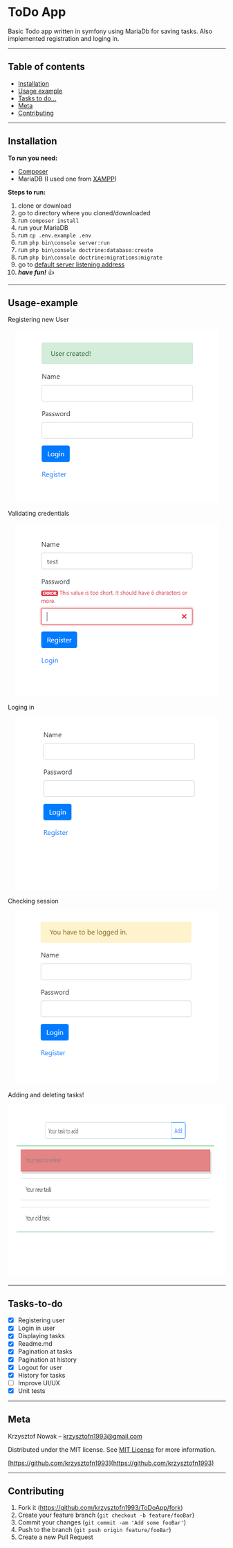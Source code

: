 # ToDo App

Basic Todo app written in symfony using MariaDb for saving tasks. Also implemented registration and loging in.

***
## Table of contents
 - [Installation](#Installation)  
 - [Usage example](#Usage-example)  
 - [Tasks to do...](#Tasks-to-do)  
 - [Meta](#Meta)  
 - [Contributing](#Contributing)  
***

## Installation

**To run you need:**
- [Composer](https://getcomposer.org)
- MariaDB (I used one from [XAMPP](https://www.apachefriends.org/pl/index.html))

**Steps to run:**
1. clone or download
2. go to directory where you cloned/downloaded
3. run ```composer install```
4. run your MariaDB
5. run ```cp .env.example .env```
6. run ```php bin\console server:run```
7. run ```php bin\console doctrine:database:create```
8. run ```php bin\console doctrine:migrations:migrate```
9. go to [default server listening address](http://127.0.0.1:8000)
10. ***have fun!*** :+1:
***

## Usage-example
Registering new User    
<p align="center">
  <img width="470" height="400" src="./images/new_user.png">
</p>

Validating credentials  
<p align="center">
  <img width="470" height="400" src="./images/validation.png">
</p>

Loging in  
<p align="center">
  <img width="470" height="400" src="./images/login.png">
</p>

Checking session  
<p align="center">
  <img width="470" height="400" src="./images/checking_session.png">
</p>

Adding and deleting tasks!  
<p align="center">
  <img width="838" height="400" src="./images/tasks.png">
</p>

***

## Tasks-to-do
- [x] Registering user
- [x] Login in user
- [x] Displaying tasks
- [x] Readme.md
- [x] Pagination at tasks
- [x] Pagination at history
- [x] Logout for user
- [x] History for tasks
- [ ] Improve UI/UX
- [x] Unit tests  
***

## Meta

Krzysztof Nowak – krzysztofn1993@gmail.com

Distributed under the MIT license. See [MIT License](https://choosealicense.com/licenses/mit/) for more information.

[https://github.com/krzysztofn1993](https://github.com/krzysztofn1993)
***

## Contributing

1. Fork it (<https://github.com/krzysztofn1993/ToDoApp/fork>)
2. Create your feature branch (`git checkout -b feature/fooBar`)
3. Commit your changes (`git commit -am 'Add some fooBar'`)
4. Push to the branch (`git push origin feature/fooBar`)
5. Create a new Pull Request
